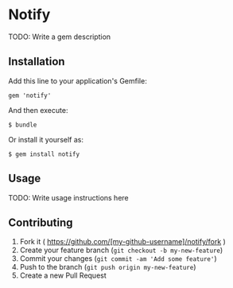 # Notify

TODO: Write a gem description

## Installation

Add this line to your application's Gemfile:

    gem 'notify'

And then execute:

    $ bundle

Or install it yourself as:

    $ gem install notify

## Usage

TODO: Write usage instructions here

## Contributing

1. Fork it ( https://github.com/[my-github-username]/notify/fork )
2. Create your feature branch (`git checkout -b my-new-feature`)
3. Commit your changes (`git commit -am 'Add some feature'`)
4. Push to the branch (`git push origin my-new-feature`)
5. Create a new Pull Request
